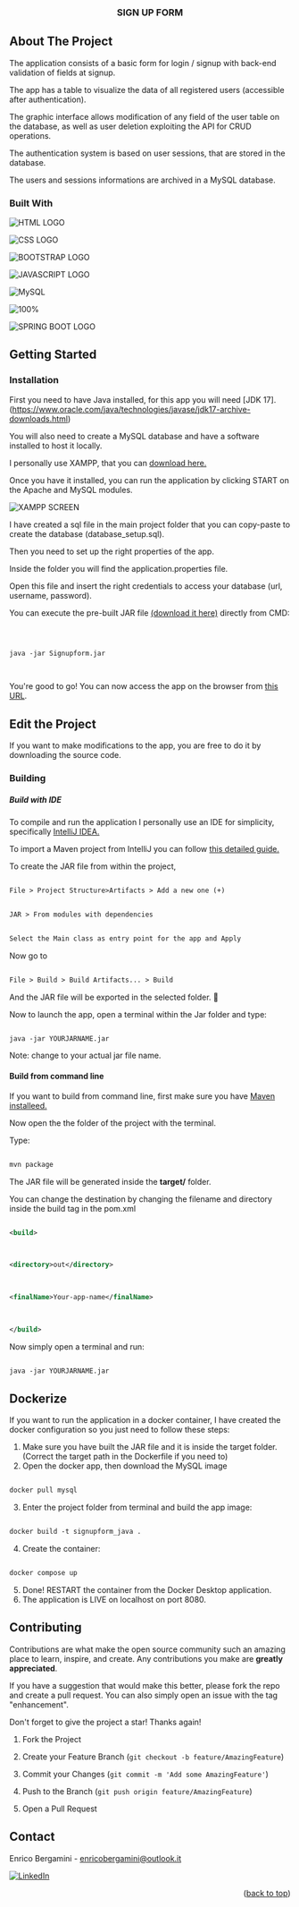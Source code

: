   
  

<a  name="readme-top"  id="readme-top"></a>

  

  

<h3  align="center">SIGN UP FORM</h3>

  

  

  

<!-- ABOUT THE PROJECT -->

## About The Project

  

The application consists of a basic form for login / signup with back-end validation of fields at signup.

The app has a table to visualize the data of all registered users (accessible after authentication).

The graphic interface allows modification of any field of the user table on the database, as well as user deletion exploiting the API for CRUD operations.

The authentication system is based on user sessions, that are stored in the database.

The users and sessions informations are archived in a MySQL database.

  
  

### Built With

  

![HTML LOGO](https://img.shields.io/badge/HTML5-E34F26?style=for-the-badge&logo=HTML5&logoColor=FFF)

  

![CSS LOGO](https://img.shields.io/badge/CSS3-1572B6?style=for-the-badge&logo=CSS3)

  

![BOOTSTRAP LOGO](https://img.shields.io/badge/BOOTSTRAP-7952B3?style=for-the-badge&logo=Bootstrap&logoColor=FFF)

  
  

![JAVASCRIPT LOGO](https://img.shields.io/badge/Java-Script-F7DF1E?style=for-the-badge&logo=Javascript)

  

![MySQL](https://img.shields.io/badge/mysql-000000?style=for-the-badge&logo=mysql&logoColor=white)

  

  

![100% ](https://img.shields.io/badge/-JAVA-violet?style=for-the-badge)

  

![SPRING BOOT LOGO](https://img.shields.io/badge/Spring-BOOT-6DB33F?style=for-the-badge&logo=Spring-Boot&logoColor=FFF)

  

  

  

<!-- GETTING STARTED -->

  

  

## Getting Started

  

  

  

  

  

### Installation

  

First you need to have Java installed, for this app you will need [JDK 17].(https://www.oracle.com/java/technologies/javase/jdk17-archive-downloads.html)

  
  

You will also need to create a MySQL database and have a software installed to host it locally.

I personally use XAMPP, that you can [download here.](https://www.apachefriends.org/download)

Once you have it installed, you can run the application by clicking START on the Apache and MySQL modules.

  

![XAMPP SCREEN](https://i.postimg.cc/zfDb5csn/xampp.png)

  
  

I have created a sql file in the main project folder that you can copy-paste to create the database (database_setup.sql).

Then you need to set up the right properties of the app.

Inside the folder you will find the application.properties file.

Open this file and insert the right credentials to access your database (url, username, password).

You can execute the pre-built JAR file [(download it here)](https://kdrive.infomaniak.com/app/share/965911/07ae7f0f-5fe9-433a-9872-369080049b5f) directly from CMD:

  
  

```xml

  

java -jar Signupform.jar

  

```

  

  

<!-- USAGE EXAMPLES -->

  

You're good to go! You can now access the app on the browser from [this URL](http://localhost:8080/app/).

  
  

## Edit the Project

If you want to make modifications to the app, you are free to do it by downloading the source code.

  
  

### Building

##### Build with IDE

To compile and run the application I personally use an IDE for simplicity, specifically [IntelliJ IDEA.](https://www.jetbrains.com/idea/download/?section=windows)

To import a Maven project from IntelliJ you can follow [this detailed guide.](https://www.jetbrains.com/guide/java/tutorials/working-with-maven/importing-a-project/)

To create the JAR file from within the project,

```xml

File > Project Structure>Artifacts > Add a new one (+)

```

```xml

JAR > From modules with dependencies

```

```xml

Select the Main class as entry point for the app and Apply

```

Now go to

```xml

File > Build > Build Artifacts... > Build

```

And the JAR file will be exported in the selected folder. 🎉

Now to launch the app, open a terminal within the Jar folder and type:

```xml

java -jar YOURJARNAME.jar

```

Note: change to your actual jar file name.

#### Build from command line

If you want to build from command line, first make sure you have [Maven installeed.](https://maven.apache.org/install.html)

Now open the the folder of the project with the terminal.

Type:

```xml

mvn package

```

  

The JAR file will be generated inside the **target/** folder.

You can change the destination by changing the filename and directory inside the build tag in the pom.xml

```xml

<build>

  

<directory>out</directory>

  

<finalName>Your-app-name</finalName>

  

</build>

```

Now simply open a terminal and run:

```xml

java -jar YOURJARNAME.jar

```
## Dockerize
If you want to run the application in a docker container, I have created the docker configuration so you just need to follow these steps:
1) Make sure you have built the JAR file and it is inside the target folder. (Correct the target path in the Dockerfile if you need to)
2)  Open the docker app, then download the MySQL image
```xml

docker pull mysql

```
3)  Enter the project folder from terminal and build the app image:
```xml

docker build -t signupform_java .

```
4) Create the container:
```xml

docker compose up

```
5) Done! RESTART the container from the Docker Desktop application.
6) The application is LIVE on localhost on port 8080.
  
  
  

## Contributing

  

  

  

Contributions are what make the open source community such an amazing place to learn, inspire, and create. Any contributions you make are **greatly appreciated**.

  

  

  

If you have a suggestion that would make this better, please fork the repo and create a pull request. You can also simply open an issue with the tag "enhancement".

  

  

Don't forget to give the project a star! Thanks again!

  

  

  

1. Fork the Project

  

  

2. Create your Feature Branch (`git checkout -b feature/AmazingFeature`)

  

  

3. Commit your Changes (`git commit -m 'Add some AmazingFeature'`)

  

  

4. Push to the Branch (`git push origin feature/AmazingFeature`)

  

  

5. Open a Pull Request

  

  

  

  

  

<!-- CONTACT -->

  

  

## Contact

  

  

  

Enrico Bergamini - enricobergamini@outlook.it

  

  

[![LinkedIn][linkedin-shield]][linkedin-url]

  

  

  

<p  align="right">(<a  href="#readme-top">back to top</a>)</p>

  

  

  

<!-- MARKDOWN LINKS & IMAGES -->

  

  

<!-- https://www.markdownguide.org/basic-syntax/#reference-style-links -->

  

  

[contributors-shield]: https://img.shields.io/github/contributors/othneildrew/Best-README-Template.svg?style=for-the-badge

  

  

[contributors-url]: https://github.com/othneildrew/Best-README-Template/graphs/contributors

  

  

[forks-shield]: https://img.shields.io/github/forks/othneildrew/Best-README-Template.svg?style=for-the-badge

  

  

[forks-url]: https://github.com/othneildrew/Best-README-Template/network/members

  

  

[stars-shield]: https://img.shields.io/github/stars/othneildrew/Best-README-Template.svg?style=for-the-badge

  

  

[stars-url]: https://github.com/othneildrew/Best-README-Template/stargazers

  

  

[issues-shield]: https://img.shields.io/github/issues/othneildrew/Best-README-Template.svg?style=for-the-badge

  

[HTML-url]: https://img.shields.io/badge/HTML5-E34F26?style=for-the-badge&logo=html5&logoColor=whit

  

[issues-url]: https://github.com/othneildrew/Best-README-Template/issues

  

  

[license-shield]: https://img.shields.io/github/license/othneildrew/Best-README-Template.svg?style=for-the-badge

  

  

[license-url]: https://github.com/othneildrew/Best-README-Template/blob/master/LICENSE.txt

  

  

[linkedin-shield]: https://img.shields.io/badge/-LinkedIn-black.svg?style=for-the-badge&logo=linkedin&colorB=555

  

  

[linkedin-url]: https://linkedin.com/in/enrico-bergamini

  

  

[product-screenshot]: images/screenshot.png

  

  

[Next.js]: https://img.shields.io/badge/next.js-000000?style=for-the-badge&logo=nextdotjs&logoColor=white

  

  

[Next-url]: https://nextjs.org/

  

  

[React.js]: https://img.shields.io/badge/React-20232A?style=for-the-badge&logo=react&logoColor=61DAFB

  

  

[React-url]: https://reactjs.org/

  

  

[Vue.js]: https://img.shields.io/badge/Vue.js-35495E?style=for-the-badge&logo=vuedotjs&logoColor=4FC08D

  

  

[Vue-url]: https://vuejs.org/

  

  

[Angular.io]: https://img.shields.io/badge/Angular-DD0031?style=for-the-badge&logo=angular&logoColor=white

  

  

[Angular-url]: https://angular.io/

  

  

[Svelte.dev]: https://img.shields.io/badge/Svelte-4A4A55?style=for-the-badge&logo=svelte&logoColor=FF3E00

  

  

[Svelte-url]: https://svelte.dev/

  

  

[Laravel.com]: https://img.shields.io/badge/Laravel-FF2D20?style=for-the-badge&logo=laravel&logoColor=white

  

  

[Laravel-url]: https://laravel.com

  

  

[Bootstrap.com]: https://img.shields.io/badge/Bootstrap-563D7C?style=for-the-badge&logo=bootstrap&logoColor=white

  

  

[Bootstrap-url]: https://getbootstrap.com

  

  

[JQuery.com]: https://img.shields.io/badge/jQuery-0769AD?style=for-the-badge&logo=jquery&logoColor=white

  

  

[JQuery-url]: https://jquery.com

  

[CSS-url]: https://img.shields.io/badge/CSS3-1572B6?style=for-the-badge&logo=css3&logoColor=whit

  

[JAVASCRIPT-url]: https://img.shields.io/badge/JavaScript-F7DF1E?style=for-the-badge&logo=javascript&logoColor=black